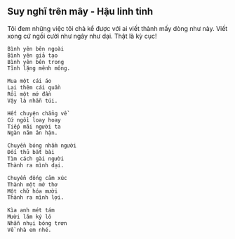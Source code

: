 ## Suy nghĩ trên mây - Hậu linh tinh

Tôi đem những việc tôi chả kể được với ai viết thành mấy dòng như này. Viết xong cứ ngồi cười như ngây như dại. Thật là kỳ cục!

```md
Bình yên bên ngoài
Bình yên giả tạo
Bình yên bên trong
Tĩnh lặng mênh mông.
```

```md
Mua một cái áo
Lại thêm cái quần
Rồi một mớ đần
Vậy là nhẵn túi.
```

```md
Hết chuyện chẳng về
Cứ ngồi loay hoay
Tiếp mãi người ta
Ngàn năm ân hận.
```

```md
Chuyền bóng nhầm người
Đối thủ bắt bài
Tìm cách gài người
Thành ra mình dại.
```

```md
Chuyển đống cảm xúc
Thành một mớ thơ
Một chữ hóa mười
Thành ra mình lợi.
```

```md
Kìa anh mét tám
Mười lăm ký lô
Nhẵn nhụi bóng trơn
Về nhà em nhé.
```